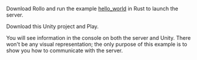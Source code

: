 Download Rollo and run the example <a href="https://github.com/netskillzgh/rollo/blob/master/examples/hello_world.rs">hello_world</a> in Rust to launch the server.

Download this Unity project and Play.

You will see information in the console on both the server and Unity. There won't be any visual representation; the only purpose of this example is to show you how to communicate with the server.